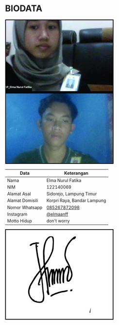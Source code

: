# BIODATA

![Foto](069_foto.jpg)

| Data            | Keterangan |
| --------------- | ------------- |
| Nama            | Elma Nurul Fatika |
| NIM             | 122140069 |
| Alamat Asal     | Sidorejo, Lampung Timur |
| Alamat Domisili | Korpri Raya, Bandar Lampung |
| Nomor Whatsapp  | [085267872098](https://wa.me/+6285267872098) |
| Instagram       | [@elmaanff](https://instagram.com/elmaanff) |
| Motto Hidup     | don't worry |

![TTD](069_ttd.jpg)
